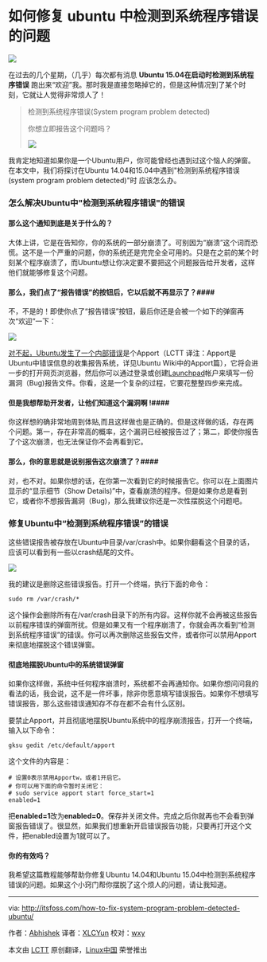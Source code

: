 如何修复 ubuntu 中检测到系统程序错误的问题
================================================================================

![](http://itsfoss.itsfoss.netdna-cdn.com/wp-content/uploads/2015/07/system_program_Problem_detected.jpeg)

在过去的几个星期，（几乎）每次都有消息 **Ubuntu 15.04在启动时检测到系统程序错误** 跑出来“欢迎”我。那时我是直接忽略掉它的，但是这种情况到了某个时刻，它就让人觉得非常烦人了！

> 检测到系统程序错误(System program problem detected)
> 
> 你想立即报告这个问题吗？
> 
> ![](http://itsfoss.itsfoss.netdna-cdn.com/wp-content/uploads/2015/07/System_Program_Problem_Detected.png)


我肯定地知道如果你是一个Ubuntu用户，你可能曾经也遇到过这个恼人的弹窗。在本文中，我们将探讨在Ubuntu 14.04和15.04中遇到"检测到系统程序错误(system program problem detected)"时	应该怎么办。
### 怎么解决Ubuntu中"检测到系统程序错误"的错误 ###

#### 那么这个通知到底是关于什么的？ ####

大体上讲，它是在告知你，你的系统的一部分崩溃了。可别因为“崩溃”这个词而恐慌。这不是一个严重的问题，你的系统还是完完全全可用的。只是在之前的某个时刻某个程序崩溃了，而Ubuntu想让你决定要不要把这个问题报告给开发者，这样他们就能够修复这个问题。

#### 那么，我们点了“报告错误”的按钮后，它以后就不再显示了？####

不，不是的！即使你点了“报告错误”按钮，最后你还是会被一个如下的弹窗再次“欢迎”一下：

![](http://itsfoss.itsfoss.netdna-cdn.com/wp-content/uploads/2015/07/Ubuntu_Internal_error.png)

[对不起，Ubuntu发生了一个内部错误][1]是个Apport（LCTT 译注：Apport是Ubuntu中错误信息的收集报告系统，详见Ubuntu Wiki中的Apport篇），它将会进一步的打开网页浏览器，然后你可以通过登录或创建[Launchpad][2]帐户来填写一份漏洞（Bug)报告文件。你看，这是一个复杂的过程，它要花整整四步来完成。

#### 但是我想帮助开发者，让他们知道这个漏洞啊 !####

你这样想的确非常地周到体贴,而且这样做也是正确的。但是这样做的话，存在两个问题。第一，存在非常高的概率，这个漏洞已经被报告过了；第二，即使你报告了个这次崩溃，也无法保证你不会再看到它。

#### 那么，你的意思就是说别报告这次崩溃了？####

对，也不对。如果你想的话，在你第一次看到它的时候报告它。你可以在上面图片显示的“显示细节（Show Details)”中，查看崩溃的程序。但是如果你总是看到它，或者你不想报告漏洞（Bug)，那么我建议你还是一次性摆脱这个问题吧。

### 修复Ubuntu中“检测到系统程序错误”的错误 ###

这些错误报告被存放在Ubuntu中目录/var/crash中。如果你翻看这个目录的话，应该可以看到有一些以crash结尾的文件。

![](http://itsfoss.itsfoss.netdna-cdn.com/wp-content/uploads/2015/07/Crash_reports_Ubuntu.jpeg)

我的建议是删除这些错误报告。打开一个终端，执行下面的命令：

    sudo rm /var/crash/*

这个操作会删除所有在/var/crash目录下的所有内容。这样你就不会再被这些报告以前程序错误的弹窗所扰。但是如果又有一个程序崩溃了，你就会再次看到“检测到系统程序错误”的错误。你可以再次删除这些报告文件，或者你可以禁用Apport来彻底地摆脱这个错误弹窗。

#### 彻底地摆脱Ubuntu中的系统错误弹窗 ####

如果你这样做，系统中任何程序崩溃时，系统都不会再通知你。如果你想问问我的看法的话，我会说，这不是一件坏事，除非你愿意填写错误报告。如果你不想填写错误报告，那么这些错误通知存不存在都不会有什么区别。

要禁止Apport，并且彻底地摆脱Ubuntu系统中的程序崩溃报告，打开一个终端，输入以下命令：

    gksu gedit /etc/default/apport

这个文件的内容是：

    # 设置0表示禁用Apportw，或者1开启它。
    # 你可以用下面的命令暂时关闭它：
    # sudo service apport start force_start=1
    enabled=1

把**enabled=1**改为**enabled=0**。保存并关闭文件。完成之后你就再也不会看到弹窗报告错误了。很显然，如果我们想重新开启错误报告功能，只要再打开这个文件，把enabled设置为1就可以了。

#### 你的有效吗？ ####

我希望这篇教程能够帮助你修复Ubuntu 14.04和Ubuntu 15.04中检测到系统程序错误的问题。如果这个小窍门帮你摆脱了这个烦人的问题，请让我知道。

--------------------------------------------------------------------------------

via: http://itsfoss.com/how-to-fix-system-program-problem-detected-ubuntu/

作者：[Abhishek][a]
译者：[XLCYun](https://github.com/XLCYun)
校对：[wxy](https://github.com/wxy)

本文由 [LCTT](https://github.com/LCTT/TranslateProject) 原创翻译，[Linux中国](https://linux.cn/) 荣誉推出

[a]:http://itsfoss.com/author/abhishek/
[1]:http://itsfoss.com/how-to-solve-sorry-ubuntu-12-04-has-experienced-an-internal-error/
[2]:https://launchpad.net/
